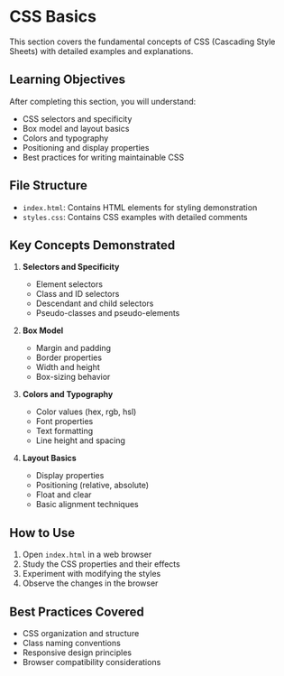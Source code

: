 # CSS Basics

This section covers the fundamental concepts of CSS (Cascading Style Sheets) with detailed examples and explanations.

## Learning Objectives

After completing this section, you will understand:
- CSS selectors and specificity
- Box model and layout basics
- Colors and typography
- Positioning and display properties
- Best practices for writing maintainable CSS

## File Structure

- `index.html`: Contains HTML elements for styling demonstration
- `styles.css`: Contains CSS examples with detailed comments

## Key Concepts Demonstrated

1. **Selectors and Specificity**
   - Element selectors
   - Class and ID selectors
   - Descendant and child selectors
   - Pseudo-classes and pseudo-elements

2. **Box Model**
   - Margin and padding
   - Border properties
   - Width and height
   - Box-sizing behavior

3. **Colors and Typography**
   - Color values (hex, rgb, hsl)
   - Font properties
   - Text formatting
   - Line height and spacing

4. **Layout Basics**
   - Display properties
   - Positioning (relative, absolute)
   - Float and clear
   - Basic alignment techniques

## How to Use

1. Open `index.html` in a web browser
2. Study the CSS properties and their effects
3. Experiment with modifying the styles
4. Observe the changes in the browser

## Best Practices Covered

- CSS organization and structure
- Class naming conventions
- Responsive design principles
- Browser compatibility considerations